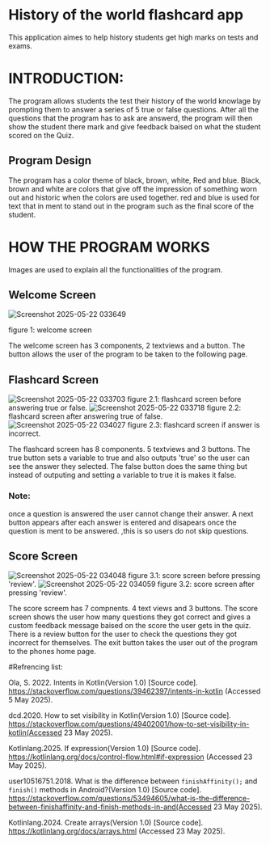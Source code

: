 # History of the world flashcard app
This application aimes to help history students get high marks on tests and exams.

# INTRODUCTION:
The program allows students the test their history of the world knowlage by prompting them to answer a series of 5 true or false questions.
After all the questions that the program has to ask are answerd, the program will then show the student there mark and give feedback baised on what the student scored on the Quiz.

## Program Design
The program has a color theme of black, brown, white, Red and blue.
Black, brown and white are colors that give off the impression of something worn out and historic when the colors are used together.
red and blue is used for text that in ment to stand out in the program such as the final score of the student.

# HOW THE PROGRAM WORKS
Images are used to explain all the functionalities of the program. 

## Welcome Screen

![Screenshot 2025-05-22 033649](https://github.com/user-attachments/assets/a690743d-e87b-41c4-b82e-4a6f50d68c2a)

figure 1: welcome screen 

The welcome screen has 3 components, 2 textviews and a button.
The button allows the user of the program to be taken to the following page.

## Flashcard Screen

![Screenshot 2025-05-22 033703](https://github.com/user-attachments/assets/10b16e82-55f7-41ba-ae7c-3ca97793de02)
figure 2.1: flashcard screen before answering true or false.
![Screenshot 2025-05-22 033718](https://github.com/user-attachments/assets/266ffa7a-6599-4ebc-9cc5-85a94f4b04bb)
figure 2.2: flashcard screen after answering true of false.
![Screenshot 2025-05-22 034027](https://github.com/user-attachments/assets/5a6a22e9-64a0-44c7-ba63-da4b2fcf8ac0)
figure 2.3: flashcard screen if answer is incorrect.

The flashcard screen has 8 components. 5 textviews and 3 buttons.
The true button sets a variable to true and also outputs 'true' so the user can see the answer they selected.
The false button does the same thing but instead of outputing and setting a variable to true it is makes it false.

### Note:
once a question is answered the user cannot change their answer. A next button appears after each answer is entered and disapears once the question is ment to be answered.
,this is so users do not skip questions.

## Score Screen
![Screenshot 2025-05-22 034048](https://github.com/user-attachments/assets/c2075c30-7e2b-4829-8102-39dd351a7feb)
figure 3.1: score screen before pressing 'review'.
![Screenshot 2025-05-22 034059](https://github.com/user-attachments/assets/fbf210ed-a318-45ff-b2ea-e761e7e996fa)
figure 3.2: score screen after pressing 'review'.

The score screem has 7 compnents. 4 text views and 3 buttons.
The score screen shows the user how many questions they got correct and gives a custom feedback message baised on the score the user gets in the quiz.
There is a review button for the user to check the questions they got incorrect for themselves.
The exit button takes the user out of the program to the phones home page.

#Refrencing list:

Ola, S. 2022. Intents in Kotlin(Version 1.0) [Source code]. 
https://stackoverflow.com/questions/39462397/intents-in-kotlin (Accessed 
5 May 2025).

dcd.2020. How to set visibility in Kotlin(Version 1.0) [Source code]. 
 https://stackoverflow.com/questions/49402001/how-to-set-visibility-in-kotlin(Accessed 
23 May 2025).

Kotlinlang.2025. If expression(Version 1.0) [Source code]. 
https://kotlinlang.org/docs/control-flow.html#if-expression (Accessed 
23 May 2025).

user10516751.2018. What is the difference between `finishAffinity();` and `finish()` methods in Android?(Version 1.0) [Source code]. 
https://stackoverflow.com/questions/53494605/what-is-the-difference-between-finishaffinity-and-finish-methods-in-and(Accessed 
23 May 2025).

Kotlinlang.2024. Create arrays(Version 1.0) [Source code]. 
https://kotlinlang.org/docs/arrays.html (Accessed 
23 May 2025).





